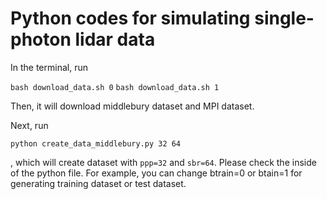 # Python codes for simulating single-photon lidar data

In the terminal, run

`bash download_data.sh 0`
`bash download_data.sh 1`

Then, it will download middlebury dataset and MPI dataset.

Next, run

`python create_data_middlebury.py 32 64`

, which will create dataset with `ppp=32` and `sbr=64`. Please check the inside of the python file. For example, you can change btrain=0 or btain=1 for generating training dataset or test dataset.
